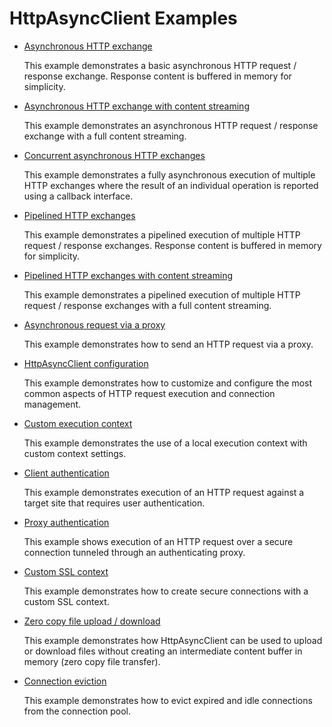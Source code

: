 <!--
    Licensed to the Apache Software Foundation (ASF) under one
    or more contributor license agreements.  See the NOTICE file
    distributed with this work for additional information
    regarding copyright ownership.  The ASF licenses this file
    to you under the Apache License, Version 2.0 (the
    "License"); you may not use this file except in compliance
    with the License.  You may obtain a copy of the License at
    
      http://www.apache.org/licenses/LICENSE-2.0
    
    Unless required by applicable law or agreed to in writing,
    software distributed under the License is distributed on an
    "AS IS" BASIS, WITHOUT WARRANTIES OR CONDITIONS OF ANY
    KIND, either express or implied.  See the License for the
    specific language governing permissions and limitations
    under the License.
-->

HttpAsyncClient Examples
========================

- [Asynchronous HTTP exchange](https://svn.apache.org/viewvc/httpcomponents/httpasyncclient/branches/4.1.x/httpasyncclient/src/examples/org/apache/http/examples/nio/client/AsyncClientHttpExchange.java?view=markup)

  This example demonstrates a basic asynchronous HTTP request / response exchange. Response content is buffered in
  memory for simplicity.

- [Asynchronous HTTP exchange with content streaming](https://svn.apache.org/viewvc/httpcomponents/httpasyncclient/branches/4.1.x/httpasyncclient/src/examples/org/apache/http/examples/nio/client/AsyncClientHttpExchangeStreaming.java?view=markup)

  This example demonstrates an asynchronous HTTP request / response exchange with a full content streaming.

- [Concurrent asynchronous HTTP exchanges](https://svn.apache.org/viewvc/httpcomponents/httpasyncclient/branches/4.1.x/httpasyncclient/src/examples/org/apache/http/examples/nio/client/AsyncClientHttpExchangeFutureCallback.java?view=markup)

  This example demonstrates a fully asynchronous execution of multiple HTTP exchanges where the result of an individual
  operation is reported using a callback interface.

- [Pipelined HTTP exchanges](https://svn.apache.org/viewvc/httpcomponents/httpasyncclient/branches/4.1.x/httpasyncclient/src/examples/org/apache/http/examples/nio/client/AsyncClientPipelined.java?view=markup)

  This example demonstrates a pipelined execution of multiple HTTP request / response exchanges. Response content is
  buffered in memory for simplicity.

- [Pipelined HTTP exchanges with content streaming](https://svn.apache.org/viewvc/httpcomponents/httpasyncclient/branches/4.1.x/httpasyncclient/src/examples/org/apache/http/examples/nio/client/AsyncClientPipelinedStreaming.java?view=markup)

  This example demonstrates a pipelined execution of multiple HTTP request / response exchanges with a full content
  streaming.

- [Asynchronous request via a proxy](https://svn.apache.org/viewvc/httpcomponents/httpasyncclient/branches/4.1.x/httpasyncclient/src/examples/org/apache/http/examples/nio/client/AsyncClientExecuteProxy.java?view=markup)

  This example demonstrates how to send an HTTP request via a proxy.

- [HttpAsyncClient configuration](https://svn.apache.org/viewvc/httpcomponents/httpasyncclient/branches/4.1.x/httpasyncclient/src/examples/org/apache/http/examples/nio/client/AsyncClientConfiguration.java?view=markup)

  This example demonstrates how to customize and configure the most common aspects of HTTP request execution and
  connection management.

- [Custom execution context](https://svn.apache.org/viewvc/httpcomponents/httpasyncclient/branches/4.1.x/httpasyncclient/src/examples/org/apache/http/examples/nio/client/AsyncClientCustomContext.java?view=markup)

  This example demonstrates the use of a local execution context with custom context settings.

- [Client authentication](https://svn.apache.org/viewvc/httpcomponents/httpasyncclient/branches/4.1.x/httpasyncclient/src/examples/org/apache/http/examples/nio/client/AsyncClientAuthentication.java?view=markup)

  This example demonstrates execution of an HTTP request against a target site that requires user authentication.

- [Proxy authentication](https://svn.apache.org/viewvc/httpcomponents/httpasyncclient/branches/4.1.x/httpasyncclient/src/examples/org/apache/http/examples/nio/client/AsyncClientProxyAuthentication.java?view=markup)

  This example shows execution of an HTTP request over a secure connection tunneled through an authenticating proxy.

- [Custom SSL context](https://svn.apache.org/viewvc/httpcomponents/httpasyncclient/branches/4.1.x/httpasyncclient/src/examples/org/apache/http/examples/nio/client/AsyncClientCustomSSL.java?view=markup)

  This example demonstrates how to create secure connections with a custom SSL context.

- [Zero copy file upload / download](https://svn.apache.org/viewvc/httpcomponents/httpasyncclient/branches/4.1.x/httpasyncclient/src/examples/org/apache/http/examples/nio/client/ZeroCopyHttpExchange.java?view=markup)

  This example demonstrates how HttpAsyncClient can be used to upload or download files without creating an intermediate
  content buffer in memory (zero copy file transfer).

- [Connection eviction](https://svn.apache.org/viewvc/httpcomponents/httpasyncclient/branches/4.1.x/httpasyncclient/src/examples/org/apache/http/examples/nio/client/AsyncClientEvictExpiredConnections.java?view=markup)

  This example demonstrates how to evict expired and idle connections from the connection pool.
